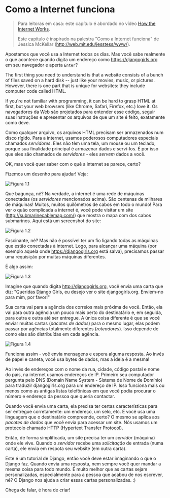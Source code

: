 # Como a Internet funciona

> Para leitoras em casa: este capítulo é abordado no vídeo [How the Internet Works](https://www.youtube.com/watch?v=oM9yAA09wdc).
> 
> Este capítulo é inspirado na palestra "Como a Internet funciona" de Jessica McKellar (http://web.mit.edu/jesstess/www/).

Apostamos que você usa a Internet todos os dias. Mas você sabe realmente o que acontece quando digita um endereço como https://djangogirls.org em seu navegador e aperta `Enter`?

The first thing you need to understand is that a website consists of a bunch of files saved on a hard disk -- just like your movies, music, or pictures. However, there is one part that is unique for websites: they include computer code called HTML.

If you're not familiar with programming, it can be hard to grasp HTML at first, but your web browsers (like Chrome, Safari, Firefox, etc.) love it. Os navegadores da Web são projetados para entender esse código, seguir suas instruções e apresentar os arquivos de que um site é feito, exatamente como deve.

Como qualquer arquivo, os arquivos HTML precisam ser armazenados num disco rígido. Para a internet, usamos poderosos computadores especiais chamados *servidores*. Eles não têm uma tela, um mouse ou um teclado, porque sua finalidade principal é armazenar dados e servi-los. É por isso que eles são chamados de *servidores* - eles *servem* dados a você.

OK, mas você quer saber com o quê a internet se parece, certo?

Fizemos um desenho para ajudar! Veja:

![Figura 1.1](images/internet_1.png)

Que bagunça, né? Na verdade, a internet é uma rede de máquinas conectadas (os *servidores* mencionados acima). São centenas de milhares de máquinas! Muitos, muitos quilômetros de cabos em todo o mundo! Para ver o quão complicada a internet é, você pode visitar um site (http://submarinecablemap.com/) que mostra o mapa com dos cabos submarinos. Aqui está um screenshot do site:

![Figura 1.2](images/internet_3.png)

Fascinante, né? Mas não é possível ter um fio ligando todas as máquinas que estão conectadas à internet. Logo, para alcançar uma máquina (por exemplo aquela onde https://djangogirls.org está salva), precisamos passar uma requisição por muitas máquinas diferentes.

É algo assim:

![Figura 1.3](images/internet_2.png)

Imagine que quando digita http://djangogirls.org, você envia uma carta que diz: "Queridas Django Girls, eu desejo ver o site djangogirls.org. Enviem-no para mim, por favor!"

Sua carta vai para a agência dos correios mais próxima de você. Então, ela vai para outra agência um pouco mais perto do destinatário e, em seguida, para outra e outra até ser entregue. A única coisa diferente é que se você enviar muitas cartas (*pacotes de dados*) para o mesmo lugar, elas podem passar por agências totalmente diferentes (*roteadores*). Isso depende de como elas são distribuídas em cada agência.

![Figura 1.4](images/internet_4.png)

Funciona assim - voê envia mensagens e espera alguma resposta. Ao invés de papel e caneta, você usa bytes de dados, mas a ideia é a mesma!

Ao invés de endereços com o nome da rua, cidade, código postal e nome do país, na internet usamos endereços de IP. Primeiro seu computador pergunta pelo DNS (Domain Name System - Sistema de Nome de Domínio) para traduzir djangogirls.org para um endereço de IP. Isso funciona mais ou menos como as antigas listas telefônicas em que você podia procurar o número e endereço da pessoa que queria contactar.

Quando você envia uma carta, ela precisa ter certas características para ser entregue corretamente: um endereço, um selo, etc. E você usa uma linguagem que o destinatário compreende, certo? O mesmo se aplica aos *pacotes de dados* que você envia para acessar um site. Nós usamos um protocolo chamado HTTP (Hypertext Transfer Protocol).

Então, de forma simplificada, um site precisa ter um *servidor* (máquina) onde ele vive. Quando o *servidor* recebe uma *solicitação* de entrada (numa carta), ele envia em respota seu website (em outra carta).

Este é um tutorial de Django, então você deve estar imaginando o que o Django faz. Quando envia uma resposta, nem sempre você quer mandar a mesma coisa para todo mundo. É muito melhor que as cartas sejam personalizadas, especialmente para a pessoa que acabou de nos escrever, né? O Django nos ajuda a criar essas cartas personalizadas. :)

Chega de falar, é hora de criar!